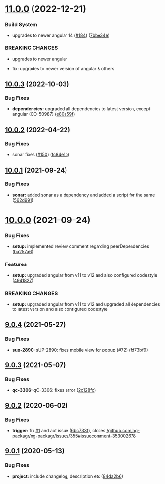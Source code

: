 # [11.0.0](https://github.com/CatalystOne/ngx-jira-issue-collector/compare/10.0.3...11.0.0) (2022-12-21)


### Build System

* upgrades to newer angular 14 ([#184](https://github.com/CatalystOne/ngx-jira-issue-collector/issues/184)) ([7bbe34e](https://github.com/CatalystOne/ngx-jira-issue-collector/commit/7bbe34e016aaf0332a8c06bb427f7b15b4af5ecd))


### BREAKING CHANGES

* upgrades to newer angular

* fix: upgrades to newer version of angular & others

## [10.0.3](https://github.com/CatalystOne/ngx-jira-issue-collector/compare/10.0.2...10.0.3) (2022-10-03)

### Bug Fixes

- **dependencies:** upgraded all dependencies to latest version, except angular (CO-50987) ([e80a59f](https://github.com/CatalystOne/ngx-jira-issue-collector/commit/e80a59fb72c5df77a9868950b35c0ad0d3bafabd))

## [10.0.2](https://github.com/CatalystOne/ngx-jira-issue-collector/compare/10.0.1...10.0.2) (2022-04-22)

### Bug Fixes

- sonar fixes ([#150](https://github.com/CatalystOne/ngx-jira-issue-collector/issues/150)) ([fc84e1b](https://github.com/CatalystOne/ngx-jira-issue-collector/commit/fc84e1b8da714b56b756f523217154489f45055f))

## [10.0.1](https://github.com/CatalystOne/ngx-jira-issue-collector/compare/10.0.0...10.0.1) (2021-09-24)

### Bug Fixes

- **sonar:** added sonar as a dependency and added a script for the same ([562d991](https://github.com/CatalystOne/ngx-jira-issue-collector/commit/562d99191a1bf39ecfe21b76097fc30eed5259b8))

# [10.0.0](https://github.com/CatalystOne/ngx-jira-issue-collector/compare/9.0.4...10.0.0) (2021-09-24)

### Bug Fixes

- **setup:** implemented review comment regarding peerDependencies ([ba257a6](https://github.com/CatalystOne/ngx-jira-issue-collector/commit/ba257a6640ad74aea97696c80a2a0d2428f93de9))

### Features

- **setup:** upgraded angular from v11 to v12 and also configured codestyle ([4941827](https://github.com/CatalystOne/ngx-jira-issue-collector/commit/494182715056acfdca3e8aecf299f3477e62c004))

### BREAKING CHANGES

- **setup:** upgraded angular from v11 to v12 and upgraded all dependencies to latest version
  and also configured codestyle

## [9.0.4](https://github.com/CatalystOne/ngx-jira-issue-collector/compare/9.0.3...9.0.4) (2021-05-27)

### Bug Fixes

- **sup-2890:** sUP-2890: fixes mobile view for popup ([#72](https://github.com/CatalystOne/ngx-jira-issue-collector/issues/72)) ([fd73bf9](https://github.com/CatalystOne/ngx-jira-issue-collector/commit/fd73bf999713801f06b8d55964e8e03ae1759dc2))

## [9.0.3](https://github.com/CatalystOne/ngx-jira-issue-collector/compare/9.0.2...9.0.3) (2021-05-07)

### Bug Fixes

- **qc-3306:** qC-3306: fixes error ([2c128fc](https://github.com/CatalystOne/ngx-jira-issue-collector/commit/2c128fcf2126ba9e2dc09dd7fe9ef0f9b7d388f2))

## [9.0.2](https://github.com/CatalystOne/ngx-jira-issue-collector/compare/9.0.1...9.0.2) (2020-06-02)

### Bug Fixes

- **trigger:** fix [#1](https://github.com/CatalystOne/ngx-jira-issue-collector/issues/1) and aot issue ([6bc733f](https://github.com/CatalystOne/ngx-jira-issue-collector/commit/6bc733f686168b2e27f92117d3b89edf86f7f2ee)), closes [/github.com/ng-packagr/ng-packagr/issues/355#issuecomment-353002678](https://github.com//github.com/ng-packagr/ng-packagr/issues/355/issues/issuecomment-353002678)

## [9.0.1](https://github.com/CatalystOne/ngx-jira-issue-collector/compare/9.0.0...9.0.1) (2020-05-13)

### Bug Fixes

- **project:** include changelog, description etc ([84da2b6](https://github.com/CatalystOne/ngx-jira-issue-collector/commit/84da2b60dc9772d2c07491704f2beed7ae8a039e))
